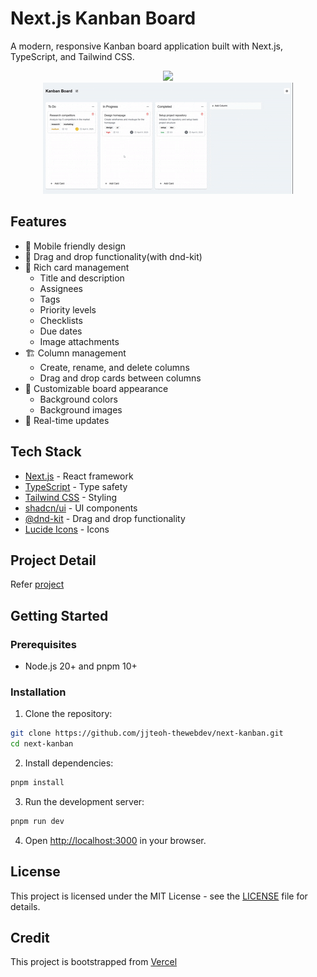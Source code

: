 # Next.js Kanban Board

A modern, responsive Kanban board application built with Next.js, TypeScript, and Tailwind CSS.

<div align="center">
    <img src="preview.gif" width=400 />
</div>
<div align="center">
    <img src="preview-2.gif" width=400 />
</div>

## Features

- 📱 Mobile friendly design
- 🎯 Drag and drop functionality(with dnd-kit)
- 📝 Rich card management
  - Title and description
  - Assignees
  - Tags
  - Priority levels
  - Checklists
  - Due dates
  - Image attachments
- 🏗️ Column management
  - Create, rename, and delete columns
  - Drag and drop cards between columns
- 🎨 Customizable board appearance
  - Background colors
  - Background images
- 🔄 Real-time updates

## Tech Stack

- [Next.js](https://nextjs.org/) - React framework
- [TypeScript](https://www.typescriptlang.org/) - Type safety
- [Tailwind CSS](https://tailwindcss.com/) - Styling
- [shadcn/ui](https://ui.shadcn.com/) - UI components
- [@dnd-kit](https://dnd-kit.com/) - Drag and drop functionality
- [Lucide Icons](https://lucide.dev/) - Icons

## Project Detail

Refer [project](./docs/project.md)

## Getting Started

### Prerequisites

- Node.js 20+ and pnpm 10+

### Installation

1. Clone the repository:
```bash
git clone https://github.com/jjteoh-thewebdev/next-kanban.git
cd next-kanban
```

2. Install dependencies:
```bash
pnpm install
```

3. Run the development server:
```bash
pnpm run dev
```

4. Open [http://localhost:3000](http://localhost:3000) in your browser.


## License

This project is licensed under the MIT License - see the [LICENSE](LICENSE) file for details. 

## Credit

This project is bootstrapped from [Vercel](https://vercel.com/)
